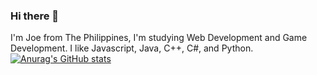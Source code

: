 ### Hi there 👋

I'm Joe from The Philippines, I'm studying Web Development and Game Development. I like Javascript, Java, C++, C#, and Python.
[![Anurag's GitHub stats](https://github-readme-stats.vercel.app/api?username=RE-Tamayo)](https://github.com/anuraghazra/github-readme-stats)


<!--
**RE-Tamayo/RE-Tamayo** is a ✨ _special_ ✨ repository because its `README.md` (this file) appears on your GitHub profile.

Here are some ideas to get you started:

- 🔭 I’m currently working on ...
- 🌱 I’m currently learning ...
- 👯 I’m looking to collaborate on ...
- 🤔 I’m looking for help with ...
- 💬 Ask me about ...
- 📫 How to reach me: ...
- 😄 Pronouns: ...
- ⚡ Fun fact: ...
-->
